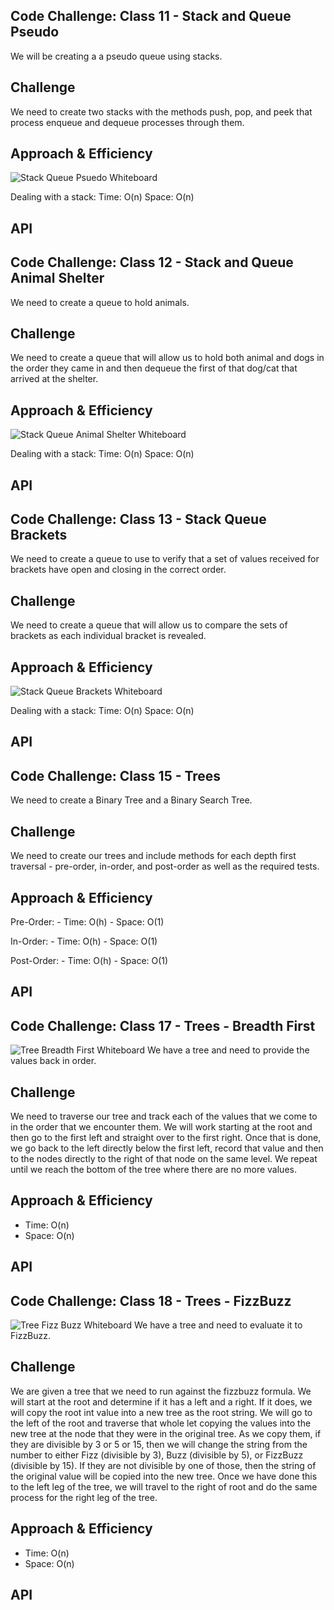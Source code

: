 ## Code Challenge:  Class 11 - Stack and Queue Pseudo

We will be creating a a pseudo queue using stacks.

## Challenge
We need to create two stacks with the methods push, pop, and peek that process enqueue and dequeue processes through them.

## Approach & Efficiency
![Stack Queue Psuedo Whiteboard](./stack-queue-pseudo/whiteboardImage.jpg)

Dealing with a stack:
Time:  O(n)
Space: O(n)


## API
<!-- Description of each method publicly available to your Linked List -->

## Code Challenge:  Class 12 - Stack and Queue Animal Shelter

We need to create a queue to hold animals.

## Challenge
We need to create a queue that will allow us to hold both animal and dogs in the order they came in and then dequeue the first of that dog/cat that arrived at the shelter.

## Approach & Efficiency
![Stack Queue Animal Shelter Whiteboard](./Stack-Queue-Animal-Shelter/StackQueueAnimalShelter.jpg)

Dealing with a stack:
Time:  O(n)
Space: O(n)


## API
<!-- Description of each method publicly available to your Linked List -->

## Code Challenge:  Class 13 - Stack Queue Brackets

We need to create a queue to use to verify that a set of values received for brackets have open and closing in the correct order.

## Challenge
We need to create a queue that will allow us to compare the sets of brackets as each individual bracket is revealed.

## Approach & Efficiency
![Stack Queue Brackets Whiteboard](./stack-queue-brackets/stack-queue-brackets.jpg)

Dealing with a stack:
Time:  O(n)
Space: O(n)


## API
<!-- Description of each method publicly available to your Linked List -->


## Code Challenge:  Class 15 - Trees
We need to create a Binary Tree and a Binary Search Tree.

## Challenge
We need to create our trees and include methods for each depth first traversal - pre-order, in-order, and post-order as well as the required tests.

## Approach & Efficiency

Pre-Order:
	- Time: O(h)
	- Space: O(1)

In-Order:
	- Time: O(h)
	- Space: O(1)

Post-Order:
	- Time: O(h)
	- Space: O(1)


## API
<!-- Description of each method publicly available to your Linked List -->

## Code Challenge:  Class 17 - Trees - Breadth First
![Tree Breadth First Whiteboard](./stack-queue-brackets/tree-breadth-first.jpeg)
We have a tree and need to provide the values back in order.

## Challenge
We need to traverse our tree and track each of the values that we come to in the order that we encounter them.  We will work starting at the root and then go to the first left and straight over to the first right.  Once that is done, we go back to the left directly below the first left, record that value and then to the nodes directly to the right of that node on the same level.  We repeat until we reach the bottom of the tree where there are no more values.

## Approach & Efficiency

- Time: O(n)
- Space: O(n)


## API

## Code Challenge:  Class 18 - Trees - FizzBuzz
![Tree Fizz Buzz Whiteboard](./tree-fizz-buzz/FizzBuzz-Whiteboard.jpg)
We have a tree and need to evaluate it to FizzBuzz.

## Challenge
We are given a tree that we need to run against the fizzbuzz formula.  We will start at the root and determine if it has a left and a right.  If it does, we will copy the root int value into a new tree as the root string.  We will go to the left of the root and traverse that whole let copying the values into the new tree at the node that they were in the original tree.  As we copy them, if they are divisible by 3 or 5 or 15, then we will change the string from the number to either Fizz (divisible by 3), Buzz (divisible by 5), or FizzBuzz (divisible by 15).  If they are not divisible by one of those, then the string of the original value will be copied into the new tree.  Once we have done this to the left leg of the tree, we will travel to the right of root and do the same process for the right leg of the tree.

## Approach & Efficiency

- Time: O(n)
- Space: O(n)


## API
